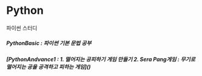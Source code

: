 # Python
파이썬 스터디


<h5> PythonBasic : 파이썬 기본 문법 공부 </h5>
<h5> [PythonAndvance1 : 1. 떨어지는 공피하기 게임 만들기 
2. Sera Pang게임 : 무기로 떨어지는 공을 공격하고 피하는 게임]() </h5>
